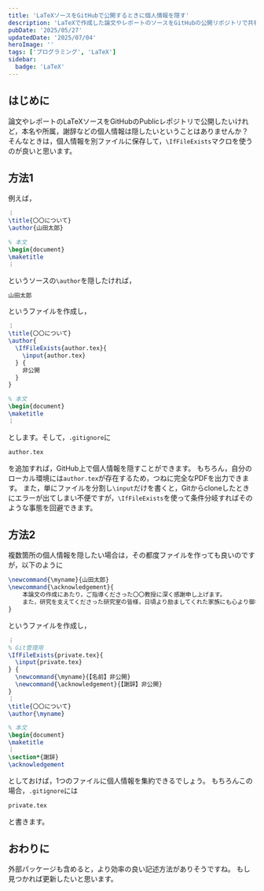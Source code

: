 ```yaml
---
title: 'LaTeXソースをGitHubで公開するときに個人情報を隠す'
description: 'LaTeXで作成した論文やレポートのソースをGitHubの公開リポジトリで共有する際に、本名や所属などの個人情報を安全に隠す方法について、具体的な手順と工夫を解説します。（Qiitaのアーカイブ）'
pubDate: '2025/05/27'
updatedDate: '2025/07/04'
heroImage: ''
tags: ['プログラミング', 'LaTeX']
sidebar:
  badge: 'LaTeX'
---
```


## はじめに
論文やレポートのLaTeXソースをGitHubのPublicレポジトリで公開したいけれど，本名や所属，謝辞などの個人情報は隠したいということはありませんか？
そんなときは，個人情報を別ファイルに保存して，`\IfFileExists`マクロを使うのが良いと思います。

## 方法1
例えば，
```tex title="main.tex"
︙
\title{〇〇について}
\author{山田太郎}

% 本文
\begin{document} 
\maketitle
︙
```
というソースの`\author`を隠したければ，
```tex title="author.tex"
山田太郎
```
というファイルを作成し，
```tex title="main.tex"
︙
\title{〇〇について}
\author{
  \IfFileExists{author.tex}{
    \input{author.tex}
  } {
    非公開
  }
}

% 本文
\begin{document} 
\maketitle
︙
```
とします。そして，`.gitignore`に
```txt title=".gitignore"
author.tex
```
を追加すれば，GitHub上で個人情報を隠すことができます。
もちろん，自分のローカル環境には`author.tex`が存在するため，つねに完全なPDFを出力できます。
また，単にファイルを分割し`\input`だけを書くと，Gitからcloneしたときにエラーが出てしまい不便ですが，`\IfFileExists`を使って条件分岐すればそのような事態を回避できます。

## 方法2
複数箇所の個人情報を隠したい場合は，その都度ファイルを作っても良いのですが，以下のように
```tex title="private.tex"
\newcommand{\myname}{山田太郎}
\newcommand{\acknowledgement}{
    本論文の作成にあたり，ご指導くださった〇〇教授に深く感謝申し上げます。
    また，研究を支えてくださった研究室の皆様，日頃より励ましてくれた家族にも心より御礼申し上げます。
}
```
というファイルを作成し，
```tex title="main.tex"
︙
% Git管理用
\IfFileExists{private.tex}{
  \input{private.tex}
} {
  \newcommand{\myname}{【名前】非公開}
  \newcommand{\acknowledgement}{【謝辞】非公開}
}
︙
\title{〇〇について}
\author{\myname}

% 本文
\begin{document} 
\maketitle
︙
\section*{謝辞}
\acknowledgement
```
としておけば，1つのファイルに個人情報を集約できるでしょう。
もちろんこの場合，`.gitignore`には
```txt title=".gitignore"
private.tex
```
と書きます。

## おわりに
外部パッケージも含めると，より効率の良い記述方法がありそうですね。
もし見つかれば更新したいと思います。
